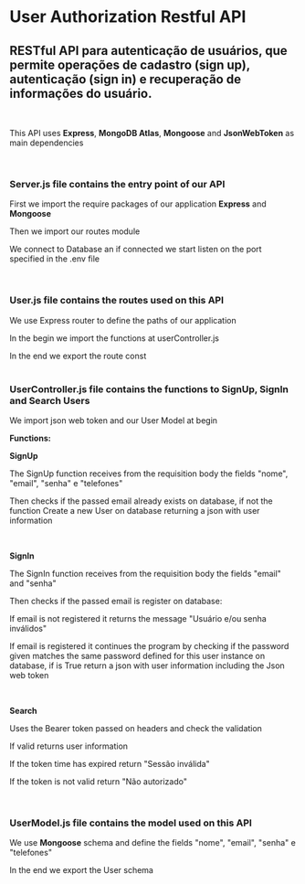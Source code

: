 

<h1>User Authorization Restful API</h1> 

<h2>RESTful API para autenticação de usuários, que permite operações de cadastro (sign up), autenticação (sign in) e recuperação de informações do usuário.</h2>

<br>

<p>This API uses <b>Express</b>, <b>MongoDB Atlas</b>, <b>Mongoose</b> and <b>JsonWebToken</b> as main dependencies</p>

<br>

<h3><b>Server.js</b> file contains the entry point of our API</h3>
<p>First we import the require packages of our application <b>Express</b> and <b>Mongoose</b></p>
<p>Then we import our routes module</p>
<p>We connect to Database an if connected we start listen 
on the port specified in the .env file</p>
<br>


<h3><b>User.js</b> file contains the routes used on this API</h3>
<p>We use Express router to define the paths of our application</p>
<p>In the begin we import the functions at userController.js</b>
<p>In the end we export the route const</b>
<br>
<br>

<h3><b>UserController.js</b> file contains the functions to <b>SignUp</b>, <b>SignIn</b> and <b>Search</b> Users</h3>
<p>We import json web token and our User Model at begin</p>

<p><b>Functions:</b></p>

<p><b>SignUp</b></p>
<p>The SignUp function receives from the requisition body the fields "nome", "email", "senha" e "telefones"</p>
<p>Then checks if the passed email already exists on database, if not the function Create a new User on database returning
a json with user information</p>
<br>

<p><b>SignIn</b></p>
<p>The SignIn function receives from the requisition body the fields "email" and "senha"</p>
<p>Then checks if the passed email is register on database:</p>
<p>If email is not registered it returns the message "Usuário e/ou senha inválidos"</p>
<p>If email is registered it continues the program by checking if the password given matches the same password defined for
this user instance on database, if is True return a json with user information including the Json web token</p>
<br>

<p><b>Search</b></p>
<p>Uses the Bearer token passed on headers and check the validation</p>
<p>If valid returns user information</p>
<p>If the token time has expired return "Sessão inválida"</p>
<p>If the token is not valid return "Não autorizado"</p>
<br>

<h3><b>UserModel.js</b> file contains the model used on this API</h3>
<p>We use <b>Mongoose</b> schema and define the fields "nome", "email", "senha" e "telefones"</p>
<p>In the end we export the User schema</b>